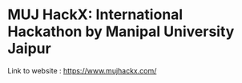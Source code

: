 # MUJ HackX: International Hackathon by Manipal University Jaipur
Link to website : https://www.mujhackx.com/
